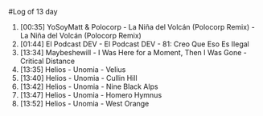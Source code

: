 #Log of 13 day

1. [00:35] YoSoyMatt & Polocorp - La Niña del Volcán (Polocorp Remix) - La Niña del Volcán (Polocorp Remix)
1. [01:44] El Podcast DEV - El Podcast DEV - 81: Creo Que Eso Es Ilegal
1. [13:34] Maybeshewill - I Was Here for a Moment, Then I Was Gone - Critical Distance
1. [13:35] Helios - Unomia - Velius
1. [13:40] Helios - Unomia - Cullin Hill
1. [13:42] Helios - Unomia - Nine Black Alps
1. [13:47] Helios - Unomia - Homero Hymnus
1. [13:52] Helios - Unomia - West Orange
